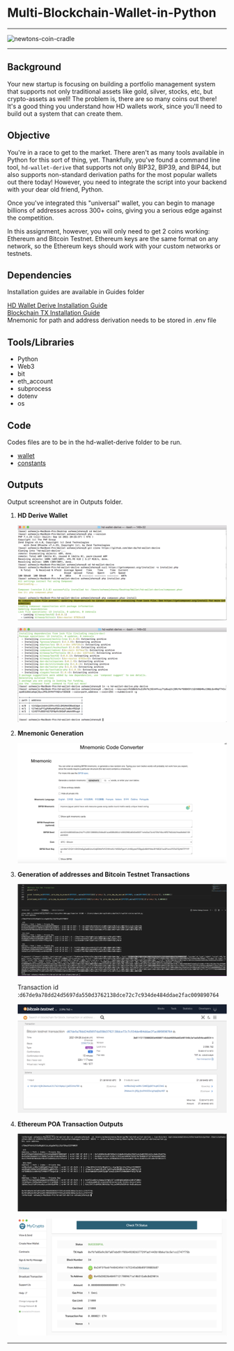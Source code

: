 # **Multi-Blockchain-Wallet-in-Python**
---
![newtons-coin-cradle](Images/newtons-coin-cradle.jpeg)

---

## **Background**
Your new startup is focusing on building a portfolio management system that supports not only traditional assets like gold, silver, stocks, etc, but crypto-assets as well! The problem is, there are so many coins out there! It's
a good thing you understand how HD wallets work, since you'll need to build out a system that can create them.

## **Objective**

You're in a race to get to the market. There aren't as many tools available in Python for this sort of thing, yet.
Thankfully, you've found a command line tool, `hd-wallet-derive` that supports not only BIP32, BIP39, and BIP44, but
also supports non-standard derivation paths for the most popular wallets out there today! However, you need to integrate
the script into your backend with your dear old friend, Python.

Once you've integrated this "universal" wallet, you can begin to manage billions of addresses across 300+ coins, giving
you a serious edge against the competition.

In this assignment, however, you will only need to get 2 coins working: Ethereum and Bitcoin Testnet.
Ethereum keys are the same format on any network, so the Ethereum keys should work with your custom networks or testnets.


## **Dependencies**

Installation guides are available in Guides folder

[HD Wallet Derive Installation Guide](Guides/HD_Wallet_Derive_Install_Guide.md) </br>
[Blockchain TX Installation Guide](Guides/Blockchain_TX_Install_Guide.md) </br>
Mnemonic for path and address derivation needs to be stored in .env file


## **Tools/Libraries**
* Python
* Web3
* bit
* eth_account
* subprocess
* dotenv
* os

## **Code**

Codes files are to be in the hd-wallet-derive folder to be run.

* [wallet](wallet.py)
* [constants](constants.py)

## **Outputs**

Output screenshot are in Outputs folder.

1. **HD Derive Wallet** 
   
   ![HD Wallet Setup1](Outputs/Hdwallet_setup1.png)

   ![HD Wallet results](Outputs/hdwallet_setup2.png)

2. **Mnemonic Generation**
   
   ![Mnemonic](Outputs/mnemonic.png)

3. **Generation of addresses and Bitcoin Testnet Transactions**

   ![BTC Terminal Output](Outputs/Terminal_BTC_output.png)

    Transaction id :`d67de9a78dd24d5697da550d3762138dce72c7c934de484ddae2fac009890764`

    ![Bitcoin Test net Block explorer](Outputs/BTC_Explorer_success.png)

 4. **Ethereum POA Transaction Outputs**
    
    ![ETH Transaction 1](Outputs/Tx_ETH_1.png)


    ![ETH Transaction 2](Outputs/Tx_ETH_2.png)


---